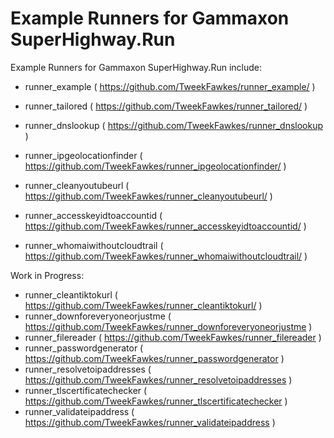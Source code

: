 # Example Runners for Gammaxon SuperHighway.Run

Example Runners for Gammaxon SuperHighway.Run include:
- runner_example ( https://github.com/TweekFawkes/runner_example/ )
- runner_tailored ( https://github.com/TweekFawkes/runner_tailored/ )

- runner_dnslookup ( https://github.com/TweekFawkes/runner_dnslookup )
- runner_ipgeolocationfinder ( https://github.com/TweekFawkes/runner_ipgeolocationfinder/ )

- runner_cleanyoutubeurl ( https://github.com/TweekFawkes/runner_cleanyoutubeurl/ )

- runner_accesskeyidtoaccountid ( https://github.com/TweekFawkes/runner_accesskeyidtoaccountid/ )
- runner_whomaiwithoutcloudtrail ( https://github.com/TweekFawkes/runner_whomaiwithoutcloudtrail/ )



Work in Progress:
- runner_cleantiktokurl ( https://github.com/TweekFawkes/runner_cleantiktokurl/ )
- runner_downforeveryoneorjustme ( https://github.com/TweekFawkes/runner_downforeveryoneorjustme )
- runner_filereader ( https://github.com/TweekFawkes/runner_filereader )
- runner_passwordgenerator ( https://github.com/TweekFawkes/runner_passwordgenerator )
- runner_resolvetoipaddresses ( https://github.com/TweekFawkes/runner_resolvetoipaddresses  )
- runner_tlscertificatechecker ( https://github.com/TweekFawkes/runner_tlscertificatechecker ) 
- runner_validateipaddress ( https://github.com/TweekFawkes/runner_validateipaddress )
